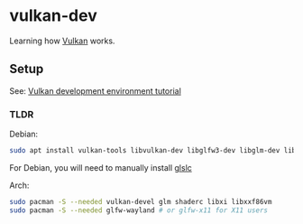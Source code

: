 # vulkan-dev

Learning how [Vulkan](https://www.vulkan.org/) works.

## Setup

See: [Vulkan development environment tutorial](https://vulkan-tutorial.com/Development_environment)

### TLDR

Debian:

```bash
sudo apt install vulkan-tools libvulkan-dev libglfw3-dev libglm-dev libxxf86vm-dev libxi-dev
```

For Debian, you will need to manually install [glslc](https://github.com/google/shaderc)

Arch:

```bash
sudo pacman -S --needed vulkan-devel glm shaderc libxi libxxf86vm
sudo pacman -S --needed glfw-wayland # or glfw-x11 for X11 users
```
